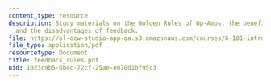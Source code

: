 ```yaml
---
content_type: resource
description: Study materials on the Golden Rules of Op-Amps, the benefits of feedback,
  and the disadvantages of feedback.
file: https://ol-ocw-studio-app-qa.s3.amazonaws.com/courses/6-101-introductory-analog-electronics-laboratory-spring-2007/1023c9b56b4c72cf25aee070d1bf95c3_feedback_rules.pdf
file_type: application/pdf
resourcetype: Document
title: feedback_rules.pdf
uid: 1023c9b5-6b4c-72cf-25ae-e070d1bf95c3
---
```

